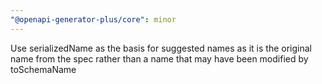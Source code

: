 ```yaml
---
"@openapi-generator-plus/core": minor
---
```


Use serializedName as the basis for suggested names as it is the original name from the spec rather than a name that may have been modified by toSchemaName
